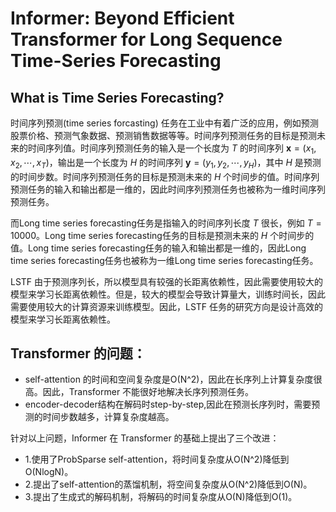 # Informer: Beyond Efficient Transformer for Long Sequence Time-Series Forecasting
## What is Time Series Forecasting?
时间序列预测(time series forcasting) 任务在工业中有着广泛的应用，例如预测股票价格、预测气象数据、预测销售数据等等。时间序列预测任务的目标是预测未来的时间序列值。时间序列预测任务的输入是一个长度为 $T$ 的时间序列 $\mathbf{x} = (x_1, x_2, \cdots, x_T)$，输出是一个长度为 $H$ 的时间序列 $\mathbf{y} = (y_1, y_2, \cdots, y_H)$，其中 $H$ 是预测的时间步数。时间序列预测任务的目标是预测未来的 $H$ 个时间步的值。时间序列预测任务的输入和输出都是一维的，因此时间序列预测任务也被称为一维时间序列预测任务。

而Long time series forecasting任务是指输入的时间序列长度 $T$ 很长，例如 $T=10000$。Long time series forecasting任务的目标是预测未来的 $H$ 个时间步的值。Long time series forecasting任务的输入和输出都是一维的，因此Long time series forecasting任务也被称为一维Long time series forecasting任务。

LSTF 由于预测序列长，所以模型具有较强的长距离依赖性，因此需要使用较大的模型来学习长距离依赖性。但是，较大的模型会导致计算量大，训练时间长，因此需要使用较大的计算资源来训练模型。因此，LSTF 任务的研究方向是设计高效的模型来学习长距离依赖性。

## Transformer 的问题：
* self-attention 的时间和空间复杂度是O(N^2)，因此在长序列上计算复杂度很高。因此，Transformer 不能很好地解决长序列预测任务。
* encoder-decoder结构在解码时step-by-step,因此在预测长序列时，需要预测的时间步数越多，计算复杂度越高。

针对以上问题，Informer 在 Transformer 的基础上提出了三个改进：
* 1.使用了ProbSparse self-attention，将时间复杂度从O(N^2)降低到O(NlogN)。
* 2.提出了self-attention的蒸馏机制，将空间复杂度从O(N^2)降低到O(N)。
* 3.提出了生成式的解码机制，将解码的时间复杂度从O(N)降低到O(1)。


